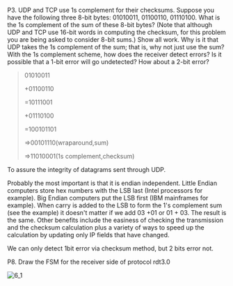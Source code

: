 P3. UDP and TCP use 1s complement for their checksums. Suppose you have the following three 8-bit bytes: 01010011, 01100110, 01110100. What is the 1s complement of the sum of these 8-bit bytes? (Note that although UDP and TCP use 16-bit words in computing the checksum, for this problem you are being asked to consider 8-bit sums.) Show all work. Why is it that UDP takes the 1s complement of the sum; that is, why not just use the sum? With the 1s complement scheme, how does the receiver detect errors? Is it possible that a 1-bit error will go undetected? How about a 2-bit error?

>   01010011
>
> +01100110
>
> =10111001
>
> +01110100
>
> =100101101
>
> =>00101110(wraparound,sum)
>
> =>11010001(1s complement,checksum)

To assure the integrity of datagrams sent through UDP.

Probably the most important is that it is endian independent. Little Endian computers store hex numbers with the LSB last (Intel processors for example). Big Endian computers put the LSB first (IBM mainframes for example). When carry is added to the LSB to form the 1's complement sum (see the example) it doesn't matter if we add 03 +01 or 01 + 03. The result is the same.
Other benefits include the easiness of checking the transmission and the checksum calculation plus a variety of ways to speed up the calculation by updating only IP fields that have changed.

We can only detect 1bit error via checksum method, but 2 bits error not.



P8. Draw the FSM for the receiver side of protocol rdt3.0

![6_1](https://github.com/myt1104/homework/blob/main/6_1.png)

